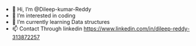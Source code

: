 - 👋 Hi, I’m @Dileep-kumar-Reddy
- 👀 I’m interested in coding
- 🌱 I’m currently learning Data structures
- 📫 Contact Through linkedin https://www.linkedin.com/in/dileep-reddy-313872257
